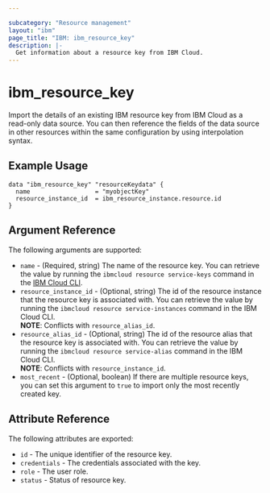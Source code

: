 ```yaml
---

subcategory: "Resource management"
layout: "ibm"
page_title: "IBM: ibm_resource_key"
description: |-
  Get information about a resource key from IBM Cloud.
---
```


# ibm\_resource_key

Import the details of an existing IBM resource key from IBM Cloud as a read-only data source. You can then reference the fields of the data source in other resources within the same configuration by using interpolation syntax.

## Example Usage

```hcl
data "ibm_resource_key" "resourceKeydata" {
  name                  = "myobjectKey"
  resource_instance_id  = ibm_resource_instance.resource.id
}
```

## Argument Reference

The following arguments are supported:

* `name` - (Required, string) The name of the resource key. You can retrieve the value by running the `ibmcloud resource service-keys` command in the [IBM Cloud CLI](https://cloud.ibm.com/docs/cli?topic=cloud-cli-getting-started).
* `resource_instance_id` - (Optional, string) The id of the resource instance that the resource key is associated with. You can retrieve the value by running the `ibmcloud resource service-instances` command in the IBM Cloud CLI.  
  **NOTE**: Conflicts with `resource_alias_id`.
* `resource_alias_id` - (Optional, string) The id of the resource alias that the resource key is associated with. You can retrieve the value by running the `ibmcloud resource service-alias` command in the IBM Cloud CLI.  
  **NOTE**: Conflicts with `resource_instance_id`.
* `most_recent` - (Optional, boolean) If there are multiple resource keys, you can set this argument to `true` to import only the most recently created key.

## Attribute Reference

The following attributes are exported:

* `id` - The unique identifier of the resource key.
* `credentials` - The credentials associated with the key.
* `role` - The user role.
* `status` - Status of resource key.  

